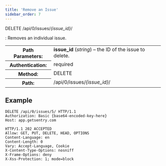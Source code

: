 ```yaml
---
title: 'Remove an Issue'
sidebar_order: 7
---
```


DELETE /api/0/issues/_{issue_id}_/

: Removes an individual issue.

  <table class="table"><tbody valign="top"><tr><th>Path Parameters:</th><td><strong>issue_id</strong> (<em>string</em>) – the ID of the issue to delete.</td></tr><tr><th>Authentication:</th><td>required</td></tr><tr><th>Method:</th><td>DELETE</td></tr><tr><th>Path:</th><td>/api/0/issues/<em>{issue_id}</em>/</td></tr></tbody></table>

## Example

```http
DELETE /api/0/issues/5/ HTTP/1.1
Authorization: Basic {base64-encoded-key-here}
Host: app.getsentry.com
```

```http
HTTP/1.1 202 ACCEPTED
Allow: GET, PUT, DELETE, HEAD, OPTIONS
Content-Language: en
Content-Length: 0
Vary: Accept-Language, Cookie
X-Content-Type-Options: nosniff
X-Frame-Options: deny
X-Xss-Protection: 1; mode=block
```
